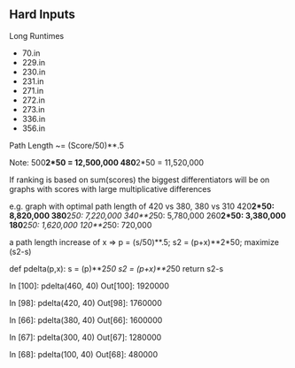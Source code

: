 ## Hard Inputs

Long Runtimes
- 70.in
- 229.in
- 230.in
- 231.in
- 271.in
- 272.in
- 273.in
- 336.in
- 356.in

Path Length ~= (Score/50)**.5

Note:
500**2*50 = 12,500,000
480**2*50 = 11,520,000

If ranking is based on sum(scores)
the biggest differentiators will be on graphs
with scores with large multiplicative differences

e.g. graph with optimal path length of 420 vs 380, 380 vs 310
420**2*50: 8,820,000
380**2*50: 7,220,000
340**2*50: 5,780,000
260**2*50: 3,380,000
180**2*50: 1,620,000
120**2*50: 720,000

a path length increase of x =>
    p = (s/50)**.5;
    s2 = (p+x)**2*50;
    maximize (s2-s)

def pdelta(p,x):
    s = (p)**2*50
    s2 = (p+x)**2*50
    return s2-s

In [100]: pdelta(460, 40)
Out[100]: 1920000

In [98]: pdelta(420, 40)
Out[98]: 1760000

In [66]: pdelta(380, 40)
Out[66]: 1600000

In [67]: pdelta(300, 40)
Out[67]: 1280000

In [68]: pdelta(100, 40)
Out[68]: 480000
